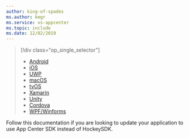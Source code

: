 ```yaml
---
author: king-of-spades
ms.author: kegr
ms.service: vs-appcenter
ms.topic: include
ms.date: 12/02/2019
---
```


> [!div  class="op_single_selector"]
> * [Android](../android-sdk-migration.md)
> * [iOS](../ios-sdk-migration.md)
> * [UWP](../uwp-sdk-migration.md)
> * [macOS](../macos-sdk-migration.md)
> * [tvOS](../tvos-sdk-migration.md)
> * [Xamarin](../xamarin-sdk-migration.md)
> * [Unity](../unity-sdk-migration.md)
> * [Cordova](../cordova-sdk-migration.md)
> * [WPF/Winforms](../wpf-winforms-sdk-migration.md)


Follow this documentation if you are looking to update your application to use App Center SDK instead of HockeySDK.
